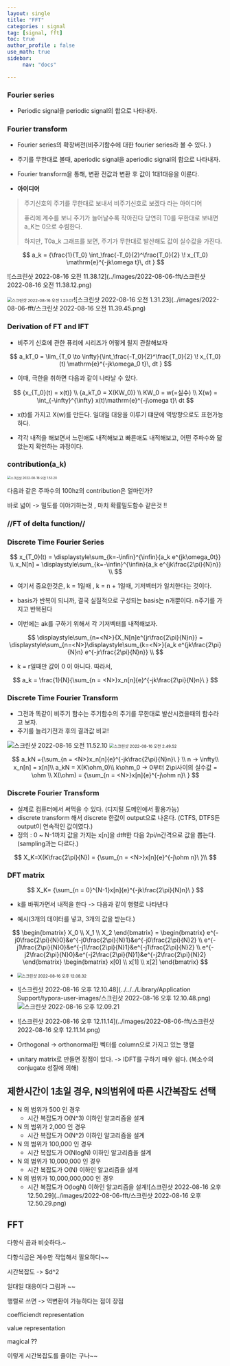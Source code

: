 ```yaml
---
layout: single
title: "FFT"
categories : signal
tag: [signal, fft]
toc: true
author_profile : false
use_math: true
sidebar:
     nav: "docs"

---
```


### Fourier series

* Periodic signal을 periodic signal의 합으로 나타내자.

### Fourier transform 

* Fourier series의 확장버전(비주기함수에 대한 fourier series라 볼 수 있다. )

* 주기를 무한대로 볼때, aperiodic signal을 aperiodic signal의 합으로 나타내자.

* Fourier transform을 통해, 변환 전값과 변환 후 값이 1대1대응을 이룬다.  

*  **아이디어**

  > 주기신호의 주기를 무한대로 보내서 비주기신호로 보겠다 라는 아이디어 
  >
  > 퓨리에 계수를 보니 주기가 늘어날수록 작아진다 당연히 T0를 무한대로 보내면 a_K는 0으로 수렴한다.  
  >
  > 하지만, T0a_k 그래프를 보면, 주기가 무한대로 발산해도 값이 실수값을 가진다. 

$$
a_k = {\frac{1}{T_0} \int_\frac{-T_0}{2}^\frac{T_0}{2} \! x_{T_0} \mathrm{e}^{-jk\omega t}\, dt }
$$

![스크린샷 2022-08-16 오전 11.38.12](../images/2022-08-06-fft/스크린샷 2022-08-16 오전 11.38.12.png)





<img src="../images/2022-08-06-fft/스크린샷 2022-08-16 오전 1.23.07.png" alt="스크린샷 2022-08-16 오전 1.23.07" style="zoom: 67%;" />![스크린샷 2022-08-16 오전 1.31.23](../images/2022-08-06-fft/스크린샷 2022-08-16 오전 11.39.45.png)



### Derivation of FT and IFT

* 비주기 신호에 관한 퓨리에 시리즈가 어떻게 될지 관찰해보자

$$
a_kT_0 = \lim_{T_0 \to \infty}{\int_\frac{-T_0}{2}^\frac{T_0}{2} \! x_{T_0}(t) \mathrm{e}^{-jk\omega_0 t}\, dt }
$$



* 이때, 극한을 취하면 다음과 같이 나타날 수 있다.

$$
{x_{T_0}(t) = x(t)} \\
{a_kT_0 = X(KW_0)} \\
KW_0 = w(=실수) \\
X(w) = \int_{-\infty}^{\infty} x(t)\mathrm{e}^{-j\omega t}\ dt
$$

* x(t)를 가지고 X(w)를 만든다. 일대일 대응을 이루기 떄문에 역방향으로도 표현가능하다.

* 각각 내적을 해보면서 느린애도 내적해보고 빠른애도 내적해보고, 어떤 주파수와 닮았는지 확인하는 과정이다.



### contribution(a_k)

 

<img src="../images/2022-08-06-fft/스크린샷 2022-08-16 오전 1.53.20.png" alt="스크린샷 2022-08-16 오전 1.53.20" style="zoom:50%;" />

다음과 같은 주파수의 100hz의 contribution은 얼마인가? 

바로 넓이 -> 밀도를 이야기하는것 , 마치 확률밀도함수 같은것 !! 



### //FT of delta function//



### Discrete Time Fourier Series

$$
x_{T_0}(t) = \displaystyle\sum_{k=-\infin}^{\infin}{a_k e^{jk\omega_0t}} \\
x_N[n] = \displaystyle\sum_{k=-\infin}^{\infin}{a_k e^{jk\frac{2\pi}{N}n}} \\
$$

* 여기서 중요한것은, k = 1일때 , k = n + 1일때, 기저벡터가 일치한다는 것이다.
* basis가 반복이 되니까, 결국 실질적으로 구성되는 basis는 n개뿐이다. n주기를 가지고 반복된다

* 이번에는 ak를 구하기 위해서 각 기저벡터를 내적해보자.

$$
\displaystyle\sum_{n=<N>}{X_N[n]e^{jr\frac{2\pi}{N}n}} = \displaystyle\sum_{n=<N>}\displaystyle\sum_{k=<N>}{a_k e^{jk\frac{2\pi}{N}n} e^{-jr\frac{2\pi}{N}n}} \\
$$

* k = r일때만 값이 0 이 아니다. 따라서,

$$
a_k = \frac{1}{N}{\sum_{n = <N>}x_n[n]{e}^{-jk\frac{2\pi}{N}n}\ }
$$





### Discrete Time Fourier Transform

* 그전과 똑같이 비주기 함수는 주기함수의 주기를 무한대로 발산시켰을때의 함수라고 보자.
* 주기를 늘리기전과 후의 결과값 비교!

<img src="../images/2022-08-06-fft/스크린샷 2022-08-16 오전 11.52.10.png" alt="스크린샷 2022-08-16 오전 11.52.10"  />

<img src="../images/2022-08-06-fft/스크린샷 2022-08-16 오전 2.49.52.png" alt="스크린샷 2022-08-16 오전 2.49.52" style="zoom:67%;" />




$$
a_kN ={\sum_{n = <N>}x_n[n]{e}^{-jk\frac{2\pi}{N}n}\ } \\
n -> \infty\\
x_n[n] = x[n]\\
a_kN = X(K\ohm_0)\\
k\ohm_0 -> 0부터 2\pi사이의 실수값 = \ohm \\
X(\ohm) = {\sum_{n = <N>}x[n]{e}^{-j\ohm n}\ }
$$


### Discrete Fourier Transform

* 실제로 컴퓨터에서 써먹을 수 있다. (디지털 도메인에서 활용가능)
* discrete transform 해서 discrete 한값이 output으로 나온다. (CTFS, DTFS든 output이 연속적인 값이였다.)
* 정의 : 0 ~ N-1까지 값을 가지는 x[n]을 dtft한 다음 2pi/n간격으로 값을 뽑는다.(sampling과는 다르다.)


$$
X_K=X(K\frac{2\pi}{N}) = {\sum_{n = <N>}x[n]{e}^{-j\ohm n}\ }\\
$$

### DFT matrix

$$
X_K= {\sum_{n = 0}^{N-1}x[n]{e}^{-jk\frac{2\pi}{N}n}\ }
$$



* k를 바꿔가면서 내적을 한다 -> 다음과 같이 행렬로 나타낸다

* 예시(3개의 데이터를 넣고, 3개의 값을 받는다.)

$$
\begin{bmatrix}
    X_0 \\
    X_1 \\        
    X_2
\end{bmatrix} = 
\begin{bmatrix}
    e^{-j0\frac{2\pi}{N}0}&e^{-j0\frac{2\pi}{N}1}&e^{-j0\frac{2\pi}{N}2} \\
    e^{-j1\frac{2\pi}{N}0}&e^{-j1\frac{2\pi}{N}1}&e^{-j1\frac{2\pi}{N}2} \\
    e^{-j2\frac{2\pi}{N}0}&e^{-j2\frac{2\pi}{N}1}&e^{-j2\frac{2\pi}{N}2}
\end{bmatrix} 
\begin{bmatrix}
    x[0] \\
    x[1] \\        
    x[2]
\end{bmatrix}
$$

* <img src="../images/2022-08-06-fft/스크린샷 2022-08-16 오후 12.08.32.png" alt="스크린샷 2022-08-16 오후 12.08.32" style="zoom: 67%;" />
* ![스크린샷 2022-08-16 오후 12.10.48](../../../Library/Application Support/typora-user-images/스크린샷 2022-08-16 오후 12.10.48.png)![스크린샷 2022-08-16 오후 12.09.21]()
* ![스크린샷 2022-08-16 오후 12.11.14](../images/2022-08-06-fft/스크린샷 2022-08-16 오후 12.11.14.png)

* Orthogonal -> orthonormal한 벡터를 column으로 가지고 있는 행렬
* unitary matrix로 만들면 장점이 있다. -> IDFT를 구하기 매우 쉽다. (복소수의conjugate 성질에 의해)



## 제한시간이 1초일 경우, N의범위에 따른 시간복잡도 선택

- N 의 범위가 500 인 경우
  - 시간 복잡도가 O(N^3) 이하인 알고리즘을 설계
- N 의 범위가 2,000 인 경우
  - 시간 복잡도가 O(N^2) 이하인 알고리즘을 설계
- N 의 범위가 100,000 인 경우
  - 시간 복잡도가 O(NlogN) 이하인 알고리즘을 설계
- N 의 범위가 10,000,000 인 경우
  - 시간 복잡도가 O(N) 이하인 알고리즘을 설계
- N 의 범위가 10,000,000,000 인 경우
  - 시간 복잡도가 O(logN) 이하인 알고리즘을 설계![스크린샷 2022-08-16 오후 12.50.29](../images/2022-08-06-fft/스크린샷 2022-08-16 오후 12.50.29.png)





## FFT

다항식 곱과 비슷하다.~



다항식곱은 계수만 작업해서 필요하다~~



시간복잡도 -> $d^2



일대일 대응이다 그림과 ~~



행렬로 쓰면 -> 역변환이 가능하다는 점이 장점 



coefficiendt representation 

value representation 



 magical ?? 

이렇게 시간복잡도를 줄이는 구나~~





